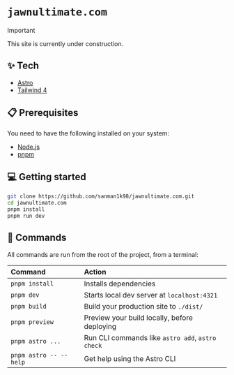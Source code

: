# `jawnultimate.com`

> [!IMPORTANT]
> This site is currently under construction.

## ✨ Tech

- [Astro](https://astro.build)
- [Tailwind 4](https://tailwindcss.com)

## 📋 Prerequisites

You need to have the following installed on your system:

- [Node.js](https://nodejs.org)
- [pnpm](https://pnpm.io)

## 💻 Getting started

```sh
git clone https://github.com/sanman1k98/jawnultimate.com.git
cd jawnultimate.com
pnpm install
pnpm run dev
```

## 🧞 Commands

All commands are run from the root of the project, from a terminal:

| Command                   | Action                                           |
| :------------------------ | :----------------------------------------------- |
| `pnpm install`             | Installs dependencies                            |
| `pnpm dev`             | Starts local dev server at `localhost:4321`      |
| `pnpm build`           | Build your production site to `./dist/`          |
| `pnpm preview`         | Preview your build locally, before deploying     |
| `pnpm astro ...`       | Run CLI commands like `astro add`, `astro check` |
| `pnpm astro -- --help` | Get help using the Astro CLI                     |
